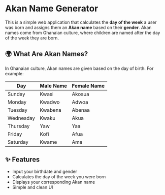 # Akan Name Generator

This is a simple web application that calculates the **day of the week** a user was born and assigns them an **Akan name** based on their **gender**. Akan names come from Ghanaian culture, where children are named after the day of the week they are born.

## 🌍 What Are Akan Names?

In Ghanaian culture, Akan names are given based on the day of birth. For example:

| Day       | Male Name | Female Name |
|-----------|-----------|-------------|
| Sunday    | Kwasi     | Akosua      |
| Monday    | Kwadwo    | Adwoa       |
| Tuesday   | Kwabena   | Abenaa      |
| Wednesday | Kwaku     | Akua        |
| Thursday  | Yaw       | Yaa         |
| Friday    | Kofi      | Afua        |
| Saturday  | Kwame     | Ama         |

## ✨ Features

- Input your birthdate and gender
- Calculates the day of the week you were born
- Displays your corresponding Akan name
- Simple and clean UI
